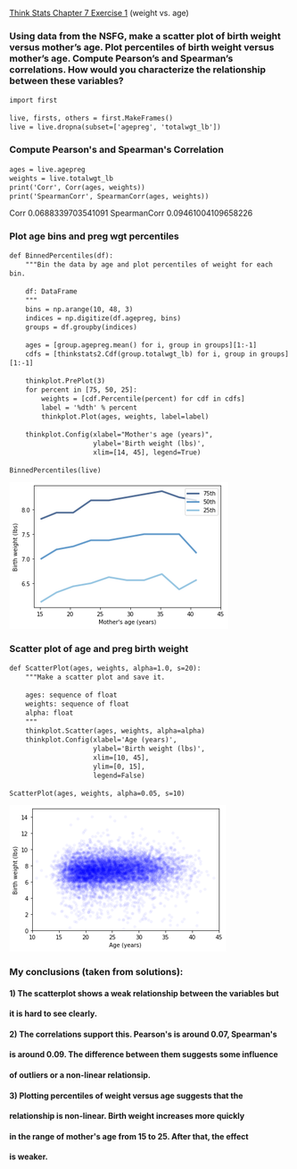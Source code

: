 [Think Stats Chapter 7 Exercise 1](http://greenteapress.com/thinkstats2/html/thinkstats2008.html#toc70) (weight vs. age)

### Using data from the NSFG, make a scatter plot of birth weight versus mother’s age. Plot percentiles of birth weight versus mother’s age. Compute Pearson’s and Spearman’s correlations. How would you characterize the relationship between these variables?

```
import first

live, firsts, others = first.MakeFrames()
live = live.dropna(subset=['agepreg', 'totalwgt_lb'])
```

### Compute Pearson's and Spearman's Correlation
```
ages = live.agepreg
weights = live.totalwgt_lb
print('Corr', Corr(ages, weights))
print('SpearmanCorr', SpearmanCorr(ages, weights))
```
Corr 0.0688339703541091
SpearmanCorr 0.09461004109658226


### Plot age bins and preg wgt percentiles
```
def BinnedPercentiles(df):
    """Bin the data by age and plot percentiles of weight for each bin.

    df: DataFrame
    """
    bins = np.arange(10, 48, 3)
    indices = np.digitize(df.agepreg, bins)
    groups = df.groupby(indices)

    ages = [group.agepreg.mean() for i, group in groups][1:-1]
    cdfs = [thinkstats2.Cdf(group.totalwgt_lb) for i, group in groups][1:-1]

    thinkplot.PrePlot(3)
    for percent in [75, 50, 25]:
        weights = [cdf.Percentile(percent) for cdf in cdfs]
        label = '%dth' % percent
        thinkplot.Plot(ages, weights, label=label)

    thinkplot.Config(xlabel="Mother's age (years)",
                     ylabel='Birth weight (lbs)',
                     xlim=[14, 45], legend=True)
    
BinnedPercentiles(live)
```
![Chapter 7, table1](../../img/Ch07_table1.png)

### Scatter plot of age and preg birth weight
```
def ScatterPlot(ages, weights, alpha=1.0, s=20):
    """Make a scatter plot and save it.

    ages: sequence of float
    weights: sequence of float
    alpha: float
    """
    thinkplot.Scatter(ages, weights, alpha=alpha)
    thinkplot.Config(xlabel='Age (years)',
                     ylabel='Birth weight (lbs)',
                     xlim=[10, 45],
                     ylim=[0, 15],
                     legend=False)
    
ScatterPlot(ages, weights, alpha=0.05, s=10)
```
![Chapter 7, table 2](../../img/Ch07_table2.png)

### My conclusions (taken from solutions):

#### 1) The scatterplot shows a weak relationship between the variables but
####    it is hard to see clearly.

#### 2) The correlations support this.  Pearson's is around 0.07, Spearman's
####    is around 0.09.  The difference between them suggests some influence
####    of outliers or a non-linear relationsip.

#### 3) Plotting percentiles of weight versus age suggests that the
####    relationship is non-linear.  Birth weight increases more quickly
####    in the range of mother's age from 15 to 25.  After that, the effect
####    is weaker.








